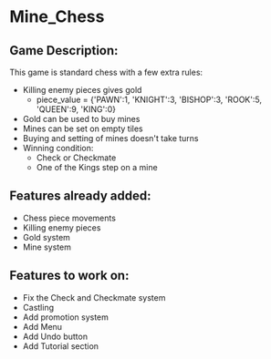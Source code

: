 # Mine_Chess
## Game Description:
This game is standard chess with a few extra rules:
- Killing enemy pieces gives gold
  - piece_value = {'PAWN':1, 'KNIGHT':3, 'BISHOP':3, 'ROOK':5, 'QUEEN':9, 'KING':0}
- Gold can be used to buy mines
- Mines can be set on empty tiles
- Buying and setting of mines doesn't take turns
- Winning condition:
  - Check or Checkmate
  - One of the Kings step on a mine  

## Features already added:
- Chess piece movements
- Killing enemy pieces
- Gold system
- Mine system

## Features to work on:
- Fix the Check and Checkmate system
- Castling
- Add promotion system
- Add Menu
- Add Undo button
- Add Tutorial section


